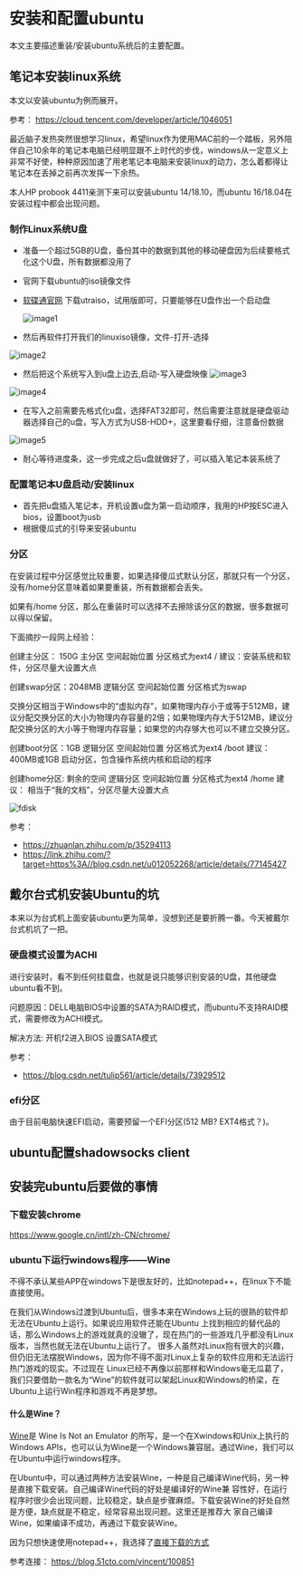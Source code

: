 # 安装和配置ubuntu

本文主要描述重装/安装ubuntu系统后的主要配置。


## 笔记本安装linux系统

本文以安装ubuntu为例而展开。

参考：
https://cloud.tencent.com/developer/article/1046051

最近脑子发热突然很想学习linux，希望linux作为使用MAC前的一个踏板，另外陪伴自己10余年的笔记本电脑已经明显跟不上时代的步伐，windows从一定意义上非常不好使，种种原因加速了用老笔记本电脑来安装linux的动力，怎么着都得让笔记本在丢掉之前再次发挥一下余热。

本人HP probook 4411亲测下来可以安装ubuntu 14/18.10，而ubuntu 16/18.04在安装过程中都会出现问题。

### 制作Linux系统U盘

- 准备一个超过5GB的U盘，备份其中的数据到其他的移动硬盘因为后续要格式化这个U盘，所有数据都没用了
- 官网下载ubuntu的iso镜像文件
- [软碟通官网](https://cn.ultraiso.net/xiazai.html) 下载utraiso，试用版即可，只要能够在U盘作出一个启动盘
  
  ![image1](./resource/1.png)

- 然后再软件打开我们的linuxiso镜像，文件-打开-选择
  
![image2](./resource/2.png)

- 然后把这个系统写入到u盘上边去,启动-写入硬盘映像
![image3](./resource/3.png)


![image4](./resource/4.png)

- 在写入之前需要先格式化u盘，选择FAT32即可，然后需要注意就是硬盘驱动器选择自己的u盘，写入方式为USB-HDD+，这里要看仔细，注意备份数据
  
![image5](./resource/5.png)


- 耐心等待进度条，这一步完成之后u盘就做好了，可以插入笔记本装系统了


### 配置笔记本U盘启动/安装linux

- 首先把u盘插入笔记本，开机设置u盘为第一启动顺序，我用的HP按ESC进入bios，设置boot为usb  
- 根据傻瓜式的引导来安装ubuntu


### 分区

在安装过程中分区感觉比较重要，如果选择傻瓜式默认分区，那就只有一个分区，没有/home分区意味着如果要重装，所有数据都会丢失。

如果有/home 分区，那么在重装时可以选择不去擦除该分区的数据，很多数据可以得以保留。

下面摘抄一段网上经验：

创建主分区： 150G 主分区 空间起始位置 分区格式为ext4 /
建议：安装系统和软件，分区尽量大设置大点

创建swap分区：2048MB 逻辑分区 空间起始位置 分区格式为swap 

交换分区相当于Windows中的“虚拟内存”，如果物理内存小于或等于512MB，建议分配交换分区的大小为物理内存容量的2倍；如果物理内存大于512MB，建议分配交换分区的大小等于物理内存容量；如果您的内存够大也可以不建立交换分区。

创建boot分区：1GB 逻辑分区 空间起始位置 分区格式为ext4 /boot
建议：400MB或1GB
启动分区，包含操作系统内核和启动的程序

创建home分区: 剩余的空间 逻辑分区 空间起始位置 分区格式为ext4 /home
建议： 相当于“我的文档”，分区尽量大设置大点

![fdisk](./resource/ubuntu_fdisk.png)

参考：
 - https://zhuanlan.zhihu.com/p/35294113
 - https://link.zhihu.com/?target=https%3A//blog.csdn.net/u012052268/article/details/77145427





## 戴尔台式机安装Ubuntu的坑

本来以为台式机上面安装ubuntu更为简单，没想到还是要折腾一番。今天被戴尔台式机坑了一把。

### 硬盘模式设置为ACHI

进行安装时，看不到任何挂载盘，也就是说只能够识别安装的U盘，其他硬盘ubuntu看不到。

问题原因：DELL电脑BIOS中设置的SATA为RAID模式，而ubuntu不支持RAID模式，需要修改为ACHI模式。

解决方法: 开机f2进入BIOS 设置SATA模式

参考：
- https://blog.csdn.net/tulip561/article/details/73929512

### efi分区

由于目前电脑快速EFI启动，需要预留一个EFI分区(512 MB?  EXT4格式？)。


## ubuntu配置shadowsocks client






## 安装完ubuntu后要做的事情

### 下载安装chrome

https://www.google.cn/intl/zh-CN/chrome/


### ubuntu下运行windows程序——Wine

不得不承认某些APP在windows下是很友好的，比如notepad++，在linux下不能直接使用。

在我们从Windows过渡到Ubuntu后，很多本来在Windows上玩的很熟的软件却无法在Ubuntu上运行。如果说应用软件还能在Ubuntu 上找到相应的替代品的话，那么Windows上的游戏就真的没辙了，现在热门的一些游戏几乎都没有Linux版本，当然也就无法在Ubuntu上运行了。 很多人虽然对Linux抱有很大的兴趣，但仍旧无法摆脱Windows，因为你不得不面对Linux上复杂的软件应用和无法运行热门游戏的现实。不过现在 Linux已经不再像以前那样和Windows毫无瓜葛了，我们只要借助一款名为“Wine”的软件就可以架起Linux和Windows的桥梁，在 Ubuntu上运行Win程序和游戏不再是梦想。

#### 什么是Wine？

[Wine](https://www.winehq.org/)是 Wine Is Not an Emulator 的所写，是一个在Xwindows和Unix上执行的Windows APIs，也可以认为Wine是一个Windows兼容层。通过Wine，我们可以在Ubuntu中运行windows程序。

在Ubuntu中，可以通过两种方法安装Wine，一种是自己编译Wine代码，另一种是直接下载安装。自己编译Wine代码的好处是编译好的Wine兼 容性好，在运行程序时很少会出现问题，比较稳定，缺点是步骤麻烦。下载安装Wine的好处自然是方便，缺点就是不稳定，经常容易出现问题。这里还是推荐大 家自己编译Wine，如果编译不成功，再通过下载安装Wine。

因为只想快速使用notepad++，我选择了[直接下载的方式](https://wiki.winehq.org/Ubuntu)

参考连接：
https://blog.51cto.com/vincent/100851
